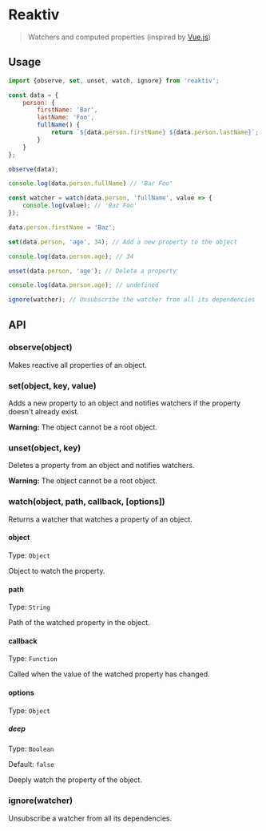 # Reaktiv

> Watchers and computed properties (inspired by [Vue.js](https://vuejs.org))

## Usage
```javascript
import {observe, set, unset, watch, ignore} from 'reaktiv';

const data = {
	person: {
		firstName: 'Bar',
		lastName: 'Foo',
		fullName() {
			return `${data.person.firstName} ${data.person.lastName}`;
		}
	}
};

observe(data);

console.log(data.person.fullName) // 'Bar Foo'

const watcher = watch(data.person, 'fullName', value => {
	console.log(value); // 'Baz Foo'
});

data.person.firstName = 'Baz';

set(data.person, 'age', 34); // Add a new property to the object

console.log(data.person.age); // 34

unset(data.person, 'age'); // Delete a property

console.log(data.person.age); // undefined

ignore(watcher); // Unsubscribe the watcher from all its dependencies
```
## API
### observe(object)
Makes reactive all properties of an object.

### set(object, key, value)
Adds a new property to an object and notifies watchers if the property doesn't already exist.

__Warning:__ The object cannot be a root object.

### unset(object, key)
Deletes a property from an object and notifies watchers.

__Warning:__ The object cannot be a root object.

### watch(object, path, callback, [options])
Returns a watcher that watches a property of an object.

#### object
Type: `Object`

Object to watch the property.

#### path
Type: `String`

Path of the watched property in the object.

#### callback
Type: `Function`

Called when the value of the watched property has changed.

#### options
Type: `Object`

##### deep
Type: `Boolean`

Default: `false`

Deeply watch the property of the object.

### ignore(watcher)
Unsubscribe a watcher from all its dependencies.
